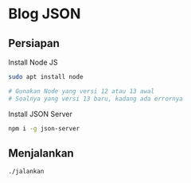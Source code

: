 # Blog JSON

## Persiapan

Install Node JS

```bash
sudo apt install node

# Gunakan Node yang versi 12 atau 13 awal
# Soalnya yang versi 13 baru, kadang ada errornya
```

Install JSON Server

```bash
npm i -g json-server
```

## Menjalankan

```bash
./jalankan
```